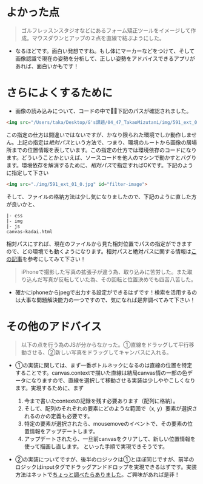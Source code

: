 # よかった点
> ゴルフレッスンスタジオなどにあるフォーム矯正ツールをイメージして作成。マウスダウンとアップの２点を直線で結ぶようにした。
- なるほどです。面白い発想ですね。もし体にマーカーなどをつけて、そして画像認識で現在の姿勢を分析して、正しい姿勢をアドバイスできるアプリがあれば、面白いかもです！

# さらによくするために
- 画像の読み込みについて、コードの中で下記のパスが確認されました。
```html
<img src="/Users/taka/Desktop/G's課題/04_47_TakaoMizutani/img/591_ext_01_0.jpg" id="filter-image">
```
この指定の仕方は間違いではないですが、かなり限られた環境でしか動作しません。上記の指定は*絶対パス*という方法で、つまり、環境のルートから画像の居場所までの位置情報を表しています。この指定の仕方では環境依存のコードになります。どういうことかといえば、ソースコードを他人のマシンで動かすとバグります。環境依存を解消するために、*相対パス*で指定すればOKです。下記のように指定して下さい
```html
<img src="./img/591_ext_01_0.jpg" id="filter-image">
```
そして、ファイルの格納方法は少し気になりましたので、下記のように直した方が良いかと、
```text
|- css
|- img
|- js
canvas-kadai.html
```
相対パスにすれば、現在のファイルから見た相対位置でパスの指定ができますので、どの環境でも動くようになります。相対パスと絶対パスに関する情報は[この記事](https://techacademy.jp/magazine/5801)を参考にしてみて下さい！

> iPhoneで撮影した写真の拡張子が違う為、取り込みに苦労した。また取り込んだ写真が反転していた為、その回転と位置決めでも四苦八苦した。
- 確かにiphoneからjpegで出力する設定ができるはずです！検索を活用するのは大事な問題解決能力の一つですので、気になれば是非調べてみて下さい！

# その他のアドバイス
> 以下の点を行う為のJSが分からなかった。①直線をドラッグして平行移動させる、②新しい写真をドラッグしてキャンバスに入れる。
- ①の実装に関しては、まず一番ボトルネックになるのは直線の位置を特定することです。canvas.contextで描いた直線は結局canvas情の一部の色データになりますので、直線を選択して移動させる実装は少しややこしくなります。実現するために、まず
    1. 今まで書いたcontextの記録を残す必要あります（配列に格納）。
    2. そして、配列のそれぞれの要素にどのような範囲で（x, y）要素が選択されるのかの定義も必要です。
    3. 特定の要素が選択されたら、mousemoveのイベントで、その要素の位置情報をアップデートします。
    4. アップデートされたら、一旦前canvasをクリアして、新しい位置情報を使って描画し直します。
  といった手順で実現できそうです。

- ②の実装についてですが、後半のロジックは①とほぼ同じですが、前半のロジックはinputタグでドラッグアンドドロップを実現できるはずです。実装方法はネットで[ちょっと調べたらありました](https://www.softel.co.jp/blogs/tech/archives/5679)。ご興味があれば是非！




